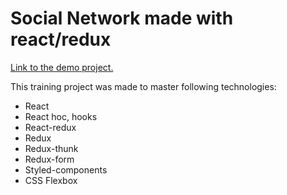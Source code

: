 # Social Network made with react/redux

[Link to the demo project.](http://example.com/ "react-social-network")

This training project was made to master following technologies:

* React
* React hoc, hooks
* React-redux
* Redux
* Redux-thunk
* Redux-form
* Styled-components
* CSS Flexbox
